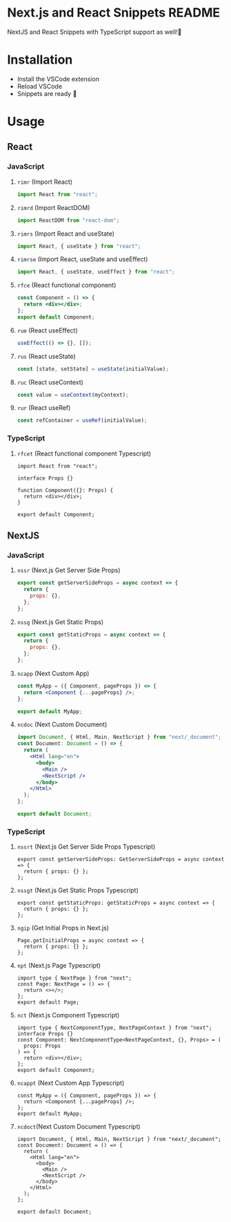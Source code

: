 # Next.js and React Snippets README

NextJS and React Snippets with TypeScript support as well!🚀

# Installation

- Install the VSCode extension
- Reload VSCode
- Snippets are ready 🎉

# Usage

## React

### JavaScript

1. `rimr` (Import React)

   ```jsx
   import React from "react";
   ```

2. `rimrd` (Import ReactDOM)

   ```jsx
   import ReactDOM from "react-dom";
   ```

3. `rimrs` (Import React and useState)

   ```jsx
   import React, { useState } from "react";
   ```

4. `rimrse` (Import React, useState and useEffect)

   ```jsx
   import React, { useState, useEffect } from "react";
   ```

5. `rfce` (React functional component)

   ```jsx
   const Component = () => {
     return <div></div>;
   };
   export default Component;
   ```

6. `rue` (React useEffect)

   ```jsx
   useEffect(() => {}, []);
   ```

7. `rus` (React useState)

   ```jsx
   const [state, setState] = useState(initialValue);
   ```

8. `ruc` (React useContext)

   ```jsx
   const value = useContext(myContext);
   ```

9. `rur` (React useRef)

   ```jsx
   const refContainer = useRef(initialValue);
   ```

### TypeScript

1. `rfcet` (React functional component Typescript)

   ```tsx
   import React from "react";

   interface Props {}

   function Component({}: Props) {
     return <div></div>;
   }

   export default Component;
   ```

## NextJS

### JavaScript

1.  `nssr` (Next.js Get Server Side Props)

    ```jsx
    export const getServerSideProps = async context => {
      return {
        props: {},
      };
    };
    ```

2.  `nssg` (Next.js Get Static Props)

    ```jsx
    export const getStaticProps = async context => {
      return {
        props: {},
      };
    };
    ```

3.  `ncapp` (Next Custom App)

    ```jsx
    const MyApp = ({ Component, pageProps }) => {
      return <Component {...pageProps} />;
    };

    export default MyApp;
    ```

4.  `ncdoc` (Next Custom Document)

    ```jsx
    import Document, { Html, Main, NextScript } from "next/_document";
    const Document: Document = () => {
      return (
        <Html lang="en">
          <body>
            <Main />
            <NextScript />
          </body>
        </Html>
      );
    };

    export default Document;
    ```

### TypeScript

1. `nssrt` (Next.js Get Server Side Props Typescript)

   ```tsx
   export const getServerSideProps: GetServerSideProps = async context => {
     return { props: {} };
   };
   ```

2. `nssgt` (Next.js Get Static Props Typescript)

   ```tsx
   export const getStaticProps: getStaticProps = async context => {
     return { props: {} };
   };
   ```

3. `ngip` (Get Initial Props in Next.js)

   ```tsx
   Page.getInitialProps = async context => {
     return { props: {} };
   };
   ```

4. `npt` (Next.js Page Typescript)

   ```tsx
   import type { NextPage } from "next";
   const Page: NextPage = () => {
     return <></>;
   };
   export default Page;
   ```

5. `nct` (Next.js Component Typescript)

   ```tsx
   import type { NextComponentType, NextPageContext } from "next";
   interface Props {}
   const Component: NextComponentType<NextPageContext, {}, Props> = (
     props: Props
   ) => {
     return <div></div>;
   };
   export default Component;
   ```

6. `ncappt` (Next Custom App Typescript)

   ```tsx
   const MyApp = ({ Component, pageProps }) => {
     return <Component {...pageProps} />;
   };
   export default MyApp;
   ```

7. `ncdoct`(Next Custom Document Typescript)

   ```tsx
   import Document, { Html, Main, NextScript } from "next/_document";
   const Document: Document = () => {
     return (
       <Html lang="en">
         <body>
           <Main />
           <NextScript />
         </body>
       </Html>
     );
   };

   export default Document;
   ```
